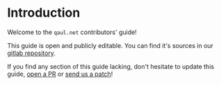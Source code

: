 # Introduction

Welcome to the `qaul.net` contributors' guide!

This guide is open and publicly editable. You can find it's sources 
in our [gitlab repository].

If you find any section of this guide lacking, don't hesitate to update this guide, [open a PR] or [send us a patch]!

[gitlab repository]: https://git.open-communication.net/qaul/qaul.net/docs/contributors/
[open a PR]: /social/contributions.html#submitting-a-pr
[send us a patch]: /social/contributions.html#submitting-an-e-mail-patch
